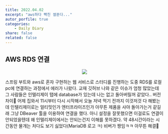 ```yaml
---
title: 2022.04.02
excerpt: "aws하다 빡친 썰푼다..."
autor_porfile: true
categories:
    - Daily Diary
share: false
related: false
---
```


## AWS RDS 연결
<p align ="center"><img src="../../assets/images/rds_error.png"/></p>
스프링 부트와 aws로 혼자 구현하는 웹 서비스로 스터디를 진행하는 도중 RDS를 로컬 pc에 연결하는 과정에서 에러가 나왔다. 교재 깃허브 나와 같은 이슈가 엄청 많았는데 그 사람들은 인텔리제이 탭에 database가 있는데 나는 없고 돌아버릴꺼 같았다.. 버전 차이🥲 어제 집와서 11시부터 다시 시작해서 오늘 저녁 먹기 전까지 이것저것 다 해봤는데 인텔리제이로는 얼티밋인가 엔터프라이즈인가 아무튼 제품을 사야 돌아가는거 같길래 그냥 DBeaver 툴을 이용하여 연결을 했다. 아니 설정을 잘못했으면 이걸로도 연결이 안되었을텐데 왜 인텔리제이에서는 안되는건지 이해를 못하겠다. 약 48시간이라는 시간동안 물개는 처다도 보기 싫었다(MariaDB 로고 ㅋ) 비버가 짱임ㅋㅋ 아무튼 해결🤪